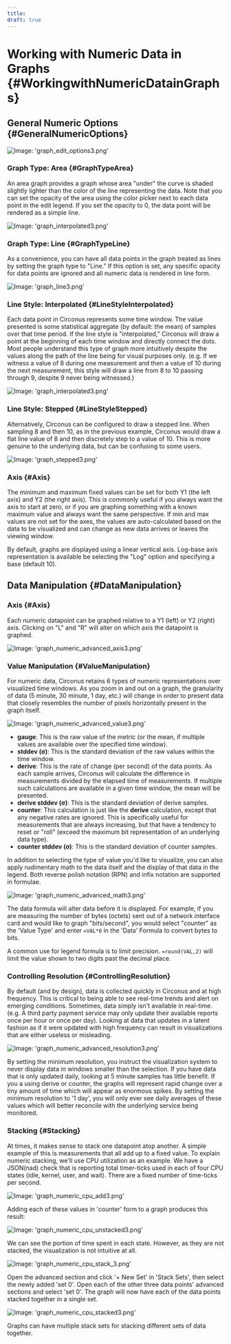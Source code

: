 ```yaml
---
title:
draft: true
---
```


# Working with Numeric Data in Graphs {#WorkingwithNumericDatainGraphs}


## General Numeric Options {#GeneralNumericOptions}

![Image: 'graph_edit_options3.png'](/images/circonus/graph_edit_options3.png)


### Graph Type: Area {#GraphTypeArea}

An area graph provides a graph whose area "under" the curve is shaded slightly lighter than the color of the line representing the data.  Note that you can set the opacity of the area using the color picker next to each data point in the edit legend.  If you set the opacity to 0, the data point will be rendered as a simple line.

![Image: 'graph_interpolated3.png'](/images/circonus/graph_interpolated3.png)


### Graph Type: Line {#GraphTypeLine}

As a convenience, you can have all data points in the graph treated as lines by setting the graph type to "Line." If this option is set, any specific opacity for data points are ignored and all numeric data is rendered in line form.

![Image: 'graph_line3.png'](/images/circonus/graph_line3.png)


### Line Style: Interpolated {#LineStyleInterpolated}

Each data point in Circonus represents some time window.  The value presented is some statistical aggregate (by default: the mean) of samples over that time period.  If the line style is "interpolated," Circonus will draw a point at the beginning of each time window and directly connect the dots.  Most people understand this type of graph more intuitively despite the values along the path of the line being for visual purposes only.  (e.g. If we witness a value of 8 during one measurement and then a value of 10 during the next measurement, this style will draw a line from 8 to 10 passing through 9, despite 9 never being witnessed.)

![Image: 'graph_interpolated3.png'](/images/circonus/graph_interpolated3.png)


### Line Style: Stepped {#LineStyleStepped}

Alternatively, Circonus can be configured to draw a stepped line. When sampling 8 and then 10, as in the previous example, Circonus would draw a flat line value of 8 and then discretely step to a value of 10.  This is more genuine to the underlying data, but can be confusing to some users.

![Image: 'graph_stepped3.png'](/images/circonus/graph_stepped3.png)



### Axis {#Axis}

The minimum and maximum fixed values can be set for both Y1 (the left axis) and Y2 (the right axis).  This is commonly useful if you always want the axis to start at zero, or if you are graphing something with a known maximum value and always want the same perspective.  If min and max values are not set for the axes, the values are auto-calculated based on the data to be visualized and can change as new data arrives or leaves the viewing window.

By default, graphs are displayed using a linear vertical axis. Log-base axis representation is available be selecting the "Log" option and specifying a base (default 10).


## Data Manipulation {#DataManipulation}


### Axis {#Axis}

Each numeric datapoint can be graphed relative to a Y1 (left) or Y2 (right) axis. Clicking on "L" and "R" will alter on which axis the datapoint is graphed.

![Image: 'graph_numeric_advanced_axis3.png'](/images/circonus/graph_numeric_advanced_axis3.png)


### Value Manipulation {#ValueManipulation}

For numeric data, Circonus retains 6 types of numeric representations over visualized time windows.  As you zoom in and out on a graph, the granularity of data (5 minute, 30 minute, 1 day, etc.) will change in order to present data that closely resembles the number of pixels horizontally present in the graph itself.

![Image: 'graph_numeric_advanced_value3.png'](/images/circonus/graph_numeric_advanced_value3.png)

 * **gauge**: This is the raw value of the metric (or the mean, if multiple values are available over the specified time window).
 * **stddev (σ)**: This is the standard deviation of the raw values within the time window.
 * **derive**: This is the rate of change (per second) of the data points. As each sample arrives, Circonus will calculate the difference in measurements divided by the elapsed time of measurements.  If multiple such calculations are available in a given time window, the mean will be presented.
 * **derive stddev (σ)**: This is the standard deviation of derive samples.
 * **counter**: This calculation is just like the **derive** calculation, except that any negative rates are ignored.  This is specifically useful for measurements that are always increasing, but that have a tendency to reset or "roll" (exceed the maximum bit representation of an underlying data type).
 * **counter stddev (σ)**: This is the standard deviation of counter samples.

In addition to selecting the type of value you'd like to visualize, you can also apply rudimentary math to the data itself and the display of that data in the legend. Both reverse polish notation (RPN) and infix notation are supported in formulae.

![Image: 'graph_numeric_advanced_math3.png'](/images/circonus/graph_numeric_advanced_math3.png)

The data formula will alter data before it is displayed.  For example, if you are measuring the number of bytes (octets) sent out of a network interface card and would like to graph "bits/second", you would select "counter" as the 'Value Type' and enter `=VAL*8` in the 'Data' Formula to convert bytes to bits.

A common use for legend formula is to limit precision. `=round(VAL,2)` will limit the value shown to two digits past the decimal place.


### Controlling Resolution {#ControllingResolution}

By default (and by design), data is collected quickly in Circonus and at high frequency.  This is critical to being able to see real-time trends and alert on emerging conditions.  Sometimes, data simply isn't available in real-time.  (e.g. A third party payment service may only update their available reports once per hour or once per day).  Looking at data that updates in a latent fashion as if it were updated with high frequency can result in visualizations that are either useless or misleading.

![Image: 'graph_numeric_advanced_resolution3.png'](/images/circonus/graph_numeric_advanced_resolution3.png)

By setting the minimum resolution, you instruct the visualization system to never display data in windows smaller than the selection.  If you have data that is only updated daily, looking at 5 minute samples has little benefit.  If you a using derive or counter, the graphs will represent rapid change over a tiny amount of time which will appear as enormous spikes.  By setting the minimum resolution to '1 day', you will only ever see daily averages of these values which will better reconcile with the underlying service being monitored.


### Stacking {#Stacking}

At times, it makes sense to stack one datapoint atop another.  A simple example of this is measurements that all add up to a fixed value.  To explain numeric stacking, we'll use CPU utilization as an example.  We have a JSON(nad) check that is reporting total timer-ticks used in each of four CPU states (idle, kernel, user, and wait).  There are a fixed number of time-ticks per second.

![Image: 'graph_numeric_cpu_add3.png'](/images/circonus/graph_numeric_cpu_add3.png)

Adding each of these values in 'counter' form to a graph produces this result:

![Image: 'graph_numeric_cpu_unstacked3.png'](/images/circonus/graph_numeric_cpu_unstacked3.png)

We can see the portion of time spent in each state.  However, as they are not stacked, the visualization is not intuitive at all.

![Image: 'graph_numeric_cpu_stack_3.png'](/images/circonus/graph_numeric_cpu_stack_3.png)

Open the advanced section and click '+ New Set' in 'Stack Sets', then select the newly added 'set 0'.  Open each of the other three data points' advanced sections and select 'set 0'.  The graph will now have each of the data points stacked together in a single set.

![Image: 'graph_numeric_cpu_stacked3.png'](/images/circonus/graph_numeric_cpu_stacked3.png)

Graphs can have multiple stack sets for stacking different sets of data together.
